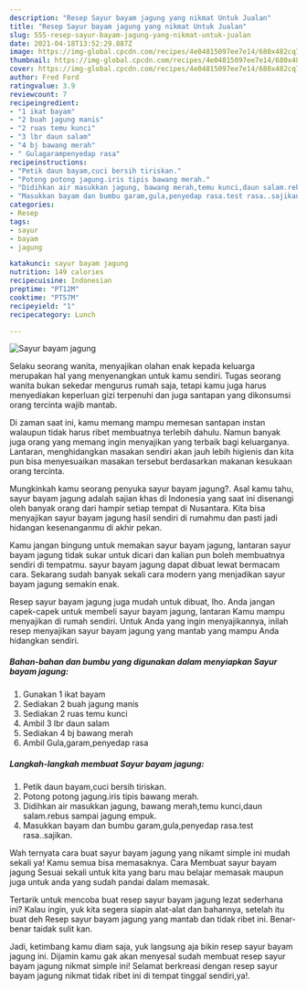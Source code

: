 ```yaml
---
description: "Resep Sayur bayam jagung yang nikmat Untuk Jualan"
title: "Resep Sayur bayam jagung yang nikmat Untuk Jualan"
slug: 555-resep-sayur-bayam-jagung-yang-nikmat-untuk-jualan
date: 2021-04-18T13:52:29.887Z
image: https://img-global.cpcdn.com/recipes/4e04815097ee7e14/680x482cq70/sayur-bayam-jagung-foto-resep-utama.jpg
thumbnail: https://img-global.cpcdn.com/recipes/4e04815097ee7e14/680x482cq70/sayur-bayam-jagung-foto-resep-utama.jpg
cover: https://img-global.cpcdn.com/recipes/4e04815097ee7e14/680x482cq70/sayur-bayam-jagung-foto-resep-utama.jpg
author: Fred Ford
ratingvalue: 3.9
reviewcount: 7
recipeingredient:
- "1 ikat bayam"
- "2 buah jagung manis"
- "2 ruas temu kunci"
- "3 lbr daun salam"
- "4 bj bawang merah"
- " Gulagarampenyedap rasa"
recipeinstructions:
- "Petik daun bayam,cuci bersih tiriskan."
- "Potong potong jagung.iris tipis bawang merah."
- "Didihkan air masukkan jagung, bawang merah,temu kunci,daun salam.rebus sampai jagung empuk."
- "Masukkan bayam dan bumbu garam,gula,penyedap rasa.test rasa..sajikan."
categories:
- Resep
tags:
- sayur
- bayam
- jagung

katakunci: sayur bayam jagung 
nutrition: 149 calories
recipecuisine: Indonesian
preptime: "PT12M"
cooktime: "PT57M"
recipeyield: "1"
recipecategory: Lunch

---
```



![Sayur bayam jagung](https://img-global.cpcdn.com/recipes/4e04815097ee7e14/680x482cq70/sayur-bayam-jagung-foto-resep-utama.jpg)

Selaku seorang wanita, menyajikan olahan enak kepada keluarga merupakan hal yang menyenangkan untuk kamu sendiri. Tugas seorang  wanita bukan sekedar mengurus rumah saja, tetapi kamu juga harus menyediakan keperluan gizi terpenuhi dan juga santapan yang dikonsumsi orang tercinta wajib mantab.

Di zaman  saat ini, kamu memang mampu memesan santapan instan walaupun tidak harus ribet membuatnya terlebih dahulu. Namun banyak juga orang yang memang ingin menyajikan yang terbaik bagi keluarganya. Lantaran, menghidangkan masakan sendiri akan jauh lebih higienis dan kita pun bisa menyesuaikan masakan tersebut berdasarkan makanan kesukaan orang tercinta. 



Mungkinkah kamu seorang penyuka sayur bayam jagung?. Asal kamu tahu, sayur bayam jagung adalah sajian khas di Indonesia yang saat ini disenangi oleh banyak orang dari hampir setiap tempat di Nusantara. Kita bisa menyajikan sayur bayam jagung hasil sendiri di rumahmu dan pasti jadi hidangan kesenanganmu di akhir pekan.

Kamu jangan bingung untuk memakan sayur bayam jagung, lantaran sayur bayam jagung tidak sukar untuk dicari dan kalian pun boleh membuatnya sendiri di tempatmu. sayur bayam jagung dapat dibuat lewat bermacam cara. Sekarang sudah banyak sekali cara modern yang menjadikan sayur bayam jagung semakin enak.

Resep sayur bayam jagung juga mudah untuk dibuat, lho. Anda jangan capek-capek untuk membeli sayur bayam jagung, lantaran Kamu mampu menyajikan di rumah sendiri. Untuk Anda yang ingin menyajikannya, inilah resep menyajikan sayur bayam jagung yang mantab yang mampu Anda hidangkan sendiri.

<!--inarticleads1-->

##### Bahan-bahan dan bumbu yang digunakan dalam menyiapkan Sayur bayam jagung:

1. Gunakan 1 ikat bayam
1. Sediakan 2 buah jagung manis
1. Sediakan 2 ruas temu kunci
1. Ambil 3 lbr daun salam
1. Sediakan 4 bj bawang merah
1. Ambil  Gula,garam,penyedap rasa




<!--inarticleads2-->

##### Langkah-langkah membuat Sayur bayam jagung:

1. Petik daun bayam,cuci bersih tiriskan.
1. Potong potong jagung.iris tipis bawang merah.
1. Didihkan air masukkan jagung, bawang merah,temu kunci,daun salam.rebus sampai jagung empuk.
1. Masukkan bayam dan bumbu garam,gula,penyedap rasa.test rasa..sajikan.




Wah ternyata cara buat sayur bayam jagung yang nikamt simple ini mudah sekali ya! Kamu semua bisa memasaknya. Cara Membuat sayur bayam jagung Sesuai sekali untuk kita yang baru mau belajar memasak maupun juga untuk anda yang sudah pandai dalam memasak.

Tertarik untuk mencoba buat resep sayur bayam jagung lezat sederhana ini? Kalau ingin, yuk kita segera siapin alat-alat dan bahannya, setelah itu buat deh Resep sayur bayam jagung yang mantab dan tidak ribet ini. Benar-benar taidak sulit kan. 

Jadi, ketimbang kamu diam saja, yuk langsung aja bikin resep sayur bayam jagung ini. Dijamin kamu gak akan menyesal sudah membuat resep sayur bayam jagung nikmat simple ini! Selamat berkreasi dengan resep sayur bayam jagung nikmat tidak ribet ini di tempat tinggal sendiri,ya!.

